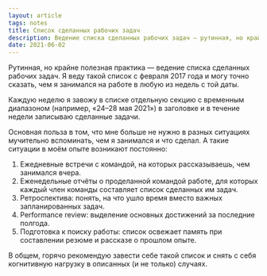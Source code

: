 ```yaml
---
layout: article
tags: notes
title: Список сделанных рабочих задач
description: Ведение списка сделанных рабочих задач — рутинная, но крайне полезная практика, снимающая когнитивную нагрузку во многих ситуациях.
date: 2021-06-02
---
```

Рутинная, но крайне полезная практика — ведение списка сделанных рабочих задач. Я веду такой список с февраля 2017 года и могу точно сказать, чем я занимался на работе в любую из недель с той даты.

Каждую неделю я завожу в списке отдельную секцию с временным диапазоном (например, «24–28 мая 2021») в заголовке и в течение недели записываю сделанные задачи.

Основная польза в том, что мне больше не нужно в разных ситуациях мучительно вспоминать, чем я занимался и что сделал. А такие ситуации в моём опыте возникают постоянно:
1. Ежедневные встречи с командой, на которых рассказываешь, чем занимался вчера.
2. Еженедельные отчёты о проделанной командой работе, для которых каждый член команды составляет список сделанных им задач.
3. Ретроспектива: понять, на что ушло время вместо важных запланированных задач.
4. Performance review: выделение основных достижений за последние полгода.
5. Подготовка к поиску работы: список освежает память при составлении резюме и рассказе о прошлом опыте.

В общем, горячо рекомендую завести себе такой список и снять с себя когнитивную нагрузку в описанных (и не только) случаях.
